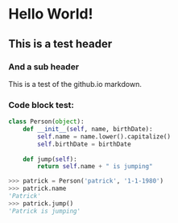 # Hello World!

## This is a test header

### And a sub header

This is a test of the github.io markdown.

### Code block test:

```python
class Person(object):
    def __init__(self, name, birthDate):
        self.name = name.lower().capitalize()
        self.birthDate = birthDate
        
    def jump(self):    
        return self.name + " is jumping"
```

```python
>>> patrick = Person('patrick', '1-1-1980')
>>> patrick.name
'Patrick'
>>> patrick.jump()
'Patrick is jumping'
```
